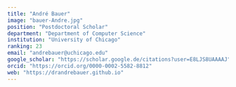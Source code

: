 ```yaml
---
title: "André Bauer"
image: "bauer-Andre.jpg"
position: "Postdoctoral Scholar"
department: "Department of Computer Science"
institution: "University of Chicago"
ranking: 23
email: "andrebauer@uchicago.edu"
google_scholar: "https://scholar.google.de/citations?user=E8LJS8UAAAAJ"
orcid: "https://orcid.org/0000-0002-5582-8812"
web: "https://drandrebauer.github.io"
---
```

